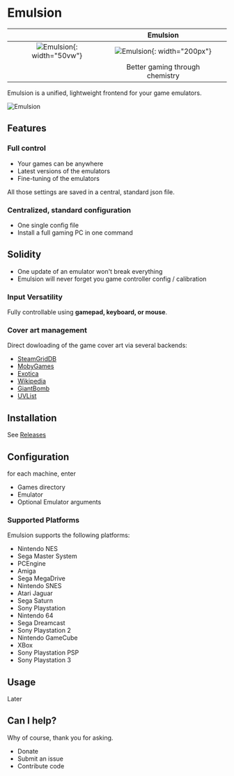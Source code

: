 # Emulsion

|                                                                        | Emulsion                                                                                  |   |
|:----------------------------------------------------------------------:|:-----------------------------------------------------------------------------------------:|:-:|
| ![Emulsion](https://yphil.gitlab.io/images/1x1px.png){: width="50vw"} | ![Emulsion](https://gitlab.com/yphil/emulsion/-/raw/master/img/icon.png){: width="200px"} |   |
|                                                                        | Better gaming through chemistry                                                           |   |

Emulsion is a unified, lightweight frontend for your game emulators.

![Emulsion](https://yphil.gitlab.io/images/emulsion-screenshot00.png)

## Features
### Full control
- Your games can be anywhere
- Latest versions of the emulators
- Fine-tuning of the emulators

All those settings are saved in a central, standard json file.

### Centralized, standard configuration
- One single config file
- Install a full gaming PC in one command

## Solidity
- One update of an emulator won't break everything
- Emulsion will never forget you game controller config / calibration

### Input Versatility
Fully controllable using **gamepad, keyboard, or mouse**.

### Cover art management
Direct dowloading of the game cover art via several backends:

- [SteamGridDB](https://www.steamgriddb.com/)
- [MobyGames](mobygames.com)
- [Exotica](https://www.exotica.org.uk/)
- [Wikipedia](https://en.wikipedia.org/w/index.php?title=Category:Amiga_game_covers)
- [GiantBomb](https://www.giantbomb.com/api/)
- [UVList](https://www.uvlist.net/)

## Installation

See [Releases](https://gitlab.com/yphil/emulsion/-/releases)

## Configuration
for each machine, enter

- Games directory
- Emulator
- Optional Emulator arguments


### Supported Platforms

Emulsion supports the following platforms:

- Nintendo NES
- Sega Master System
- PCEngine
- Amiga
- Sega MegaDrive
- Nintendo SNES
- Atari Jaguar
- Sega Saturn
- Sony Playstation
- Nintendo 64
- Sega Dreamcast
- Sony Playstation 2
- Nintendo GameCube
- XBox
- Sony Playstation PSP
- Sony Playstation 3


## Usage

Later

## Can I help?

Why of course, thank you for asking.

- Donate
- Submit an issue
- Contribute code
